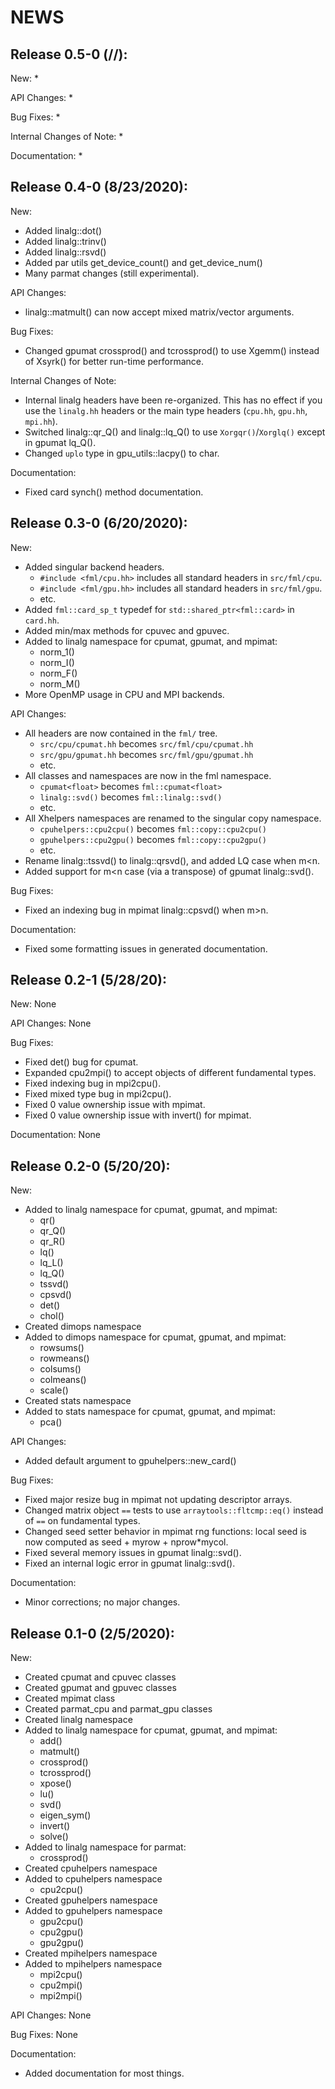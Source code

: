 # NEWS

## Release 0.5-0 (//):

New:
  * 

API Changes:
  * 

Bug Fixes:
  * 

Internal Changes of Note:
  * 

Documentation:
  * 





## Release 0.4-0 (8/23/2020):

New:
  * Added linalg::dot()
  * Added linalg::trinv()
  * Added linalg::rsvd()
  * Added par utils get_device_count() and get_device_num()
  * Many parmat changes (still experimental).

API Changes:
  * linalg::matmult() can now accept mixed matrix/vector arguments.

Bug Fixes:
  * Changed gpumat crossprod() and tcrossprod() to use Xgemm() instead of
    Xsyrk() for better run-time performance.

Internal Changes of Note:
  * Internal linalg headers have been re-organized. This has no effect if
  you use the `linalg.hh` headers or the main type headers (`cpu.hh`, `gpu.hh`, `mpi.hh`).
  * Switched linalg::qr_Q() and linalg::lq_Q() to use `Xorgqr()`/`Xorglq()` except in gpumat lq_Q().
  * Changed `uplo` type in gpu_utils::lacpy() to char.

Documentation:
  * Fixed card synch() method documentation.





## Release 0.3-0 (6/20/2020):

New:
  * Added singular backend headers.
      - `#include <fml/cpu.hh>` includes all standard headers in `src/fml/cpu`.
      - `#include <fml/gpu.hh>` includes all standard headers in `src/fml/gpu`.
      - etc.
  * Added `fml::card_sp_t` typedef for `std::shared_ptr<fml::card>` in `card.hh`.
  * Added min/max methods for cpuvec and gpuvec.
  * Added to linalg namespace for cpumat, gpumat, and mpimat:
      - norm_1()
      - norm_I()
      - norm_F()
      - norm_M()
  * More OpenMP usage in CPU and MPI backends.

API Changes:
  * All headers are now contained in the `fml/` tree.
      - `src/cpu/cpumat.hh` becomes `src/fml/cpu/cpumat.hh`
      - `src/gpu/gpumat.hh` becomes `src/fml/gpu/gpumat.hh`
      - etc.
  * All classes and namespaces are now in the fml namespace.
      - `cpumat<float>` becomes `fml::cpumat<float>`
      - `linalg::svd()` becomes `fml::linalg::svd()`
      - etc.
  * All Xhelpers namespaces are renamed to the singular copy namespace.
      - `cpuhelpers::cpu2cpu()` becomes `fml::copy::cpu2cpu()`
      - `gpuhelpers::cpu2gpu()` becomes `fml::copy::cpu2gpu()`
      - etc.
  * Rename linalg::tssvd() to linalg::qrsvd(), and added LQ case when m<n.
  * Added support for m<n case (via a transpose) of gpumat linalg::svd().

Bug Fixes:
  * Fixed an indexing bug in mpimat linalg::cpsvd() when m>n.

Documentation:
  * Fixed some formatting issues in generated documentation.





## Release 0.2-1 (5/28/20):

New: None

API Changes: None

Bug Fixes:
  * Fixed det() bug for cpumat.
  * Expanded cpu2mpi() to accept objects of different fundamental types.
  * Fixed indexing bug in mpi2cpu().
  * Fixed mixed type bug in mpi2cpu().
  * Fixed 0 value ownership issue with mpimat.
  * Fixed 0 value ownership issue with invert() for mpimat.

Documentation: None





## Release 0.2-0 (5/20/20):

New:
  * Added to linalg namespace for cpumat, gpumat, and mpimat:
      - qr()
      - qr_Q()
      - qr_R()
      - lq()
      - lq_L()
      - lq_Q()
      - tssvd()
      - cpsvd()
      - det()
      - chol()
  * Created dimops namespace
  * Added to dimops namespace for cpumat, gpumat, and mpimat:
      - rowsums()
      - rowmeans()
      - colsums()
      - colmeans()
      - scale()
  * Created stats namespace
  * Added to stats namespace for cpumat, gpumat, and mpimat:
      - pca()

API Changes:
  * Added default argument to gpuhelpers::new_card()

Bug Fixes:
  * Fixed major resize bug in mpimat not updating descriptor arrays.
  * Changed matrix object `==` tests to use `arraytools::fltcmp::eq()` instead
    of `==` on fundamental types.
  * Changed seed setter behavior in mpimat rng functions: local seed is now
    computed as seed + myrow + nprow*mycol.
  * Fixed several memory issues in gpumat linalg::svd().
  * Fixed an internal logic error in gpumat linalg::svd().

Documentation:
  * Minor corrections; no major changes.





## Release 0.1-0 (2/5/2020):

New:
  * Created cpumat and cpuvec classes
  * Created gpumat and gpuvec classes
  * Created mpimat class
  * Created parmat_cpu and parmat_gpu classes
  * Created linalg namespace
  * Added to linalg namespace for cpumat, gpumat, and mpimat:
      - add()
      - matmult()
      - crossprod()
      - tcrossprod()
      - xpose()
      - lu()
      - svd()
      - eigen_sym()
      - invert()
      - solve()
  * Added to linalg namespace for parmat:
      - crossprod()
  * Created cpuhelpers namespace
  * Added to cpuhelpers namespace
      - cpu2cpu()
  * Created gpuhelpers namespace
  * Added to gpuhelpers namespace
      - gpu2cpu()
      - cpu2gpu()
      - gpu2gpu()
  * Created mpihelpers namespace
  * Added to mpihelpers namespace
      - mpi2cpu()
      - cpu2mpi()
      - mpi2mpi()

API Changes: None

Bug Fixes: None

Documentation:
  * Added documentation for most things.
